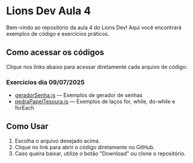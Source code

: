 # Lions Dev Aula 4

Bem-vindo ao repositório da aula 4 do Lions Dev! Aqui você encontrará exemplos de código e exercícios práticos.

## Como acessar os códigos

Clique nos links abaixo para acessar diretamente cada arquivo de código:
### Exercicios dia 09/07/2025

- [geradorSenha.js](https://github.com/FilipePaixao/Lions-dev-aula-4/blob/main/geradorSenha.js) — Exemplos de gerador de senhas
- [pedraPapelTesoura.js](https://github.com/FilipePaixao/Lions-dev-aula-4/blob/main/pedraPapelTesoura.js) — Exemplos de laços for, while, do-while e forEach


## Como Usar

1. Escolha o arquivo desejado acima.
2. Clique no link para abrir o código diretamente no GitHub.
3. Caso queira baixar, utilize o botão "Download" ou clone o repositório.

